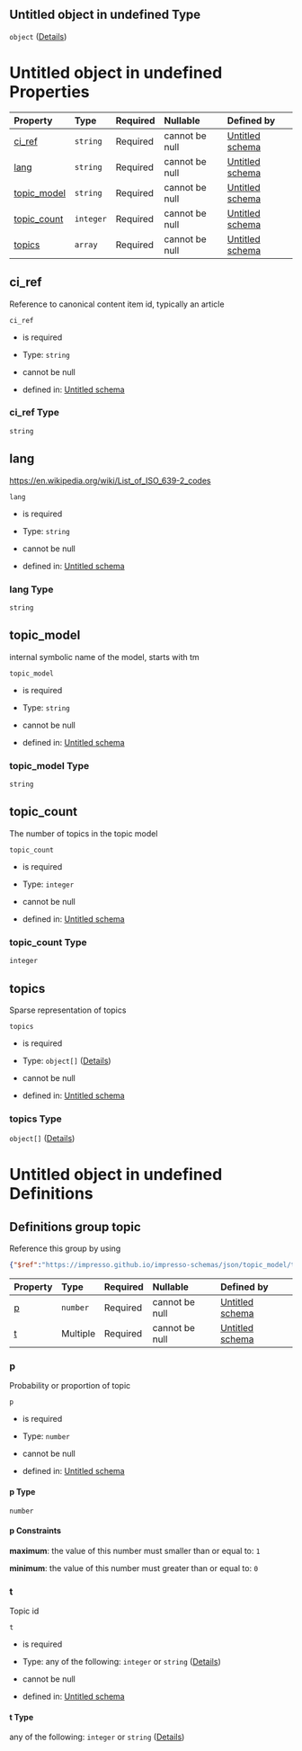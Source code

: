 ## Untitled object in undefined Type

`object` ([Details](topic_assignment.md))

# Untitled object in undefined Properties

| Property                     | Type      | Required | Nullable       | Defined by                                                                                                                                                                        |
| :--------------------------- | :-------- | :------- | :------------- | :-------------------------------------------------------------------------------------------------------------------------------------------------------------------------------- |
| [ci\_ref](#ci_ref)           | `string`  | Required | cannot be null | [Untitled schema](topic_assignment-properties-ci_ref.md "https://impresso.github.io/impresso-schemas/json/topic_model/topic_assignment.schema.json#/properties/ci_ref")           |
| [lang](#lang)                | `string`  | Required | cannot be null | [Untitled schema](topic_assignment-properties-lang.md "https://impresso.github.io/impresso-schemas/json/topic_model/topic_assignment.schema.json#/properties/lang")               |
| [topic\_model](#topic_model) | `string`  | Required | cannot be null | [Untitled schema](topic_assignment-properties-topic_model.md "https://impresso.github.io/impresso-schemas/json/topic_model/topic_assignment.schema.json#/properties/topic_model") |
| [topic\_count](#topic_count) | `integer` | Required | cannot be null | [Untitled schema](topic_assignment-properties-topic_count.md "https://impresso.github.io/impresso-schemas/json/topic_model/topic_assignment.schema.json#/properties/topic_count") |
| [topics](#topics)            | `array`   | Required | cannot be null | [Untitled schema](topic_assignment-properties-topics.md "https://impresso.github.io/impresso-schemas/json/topic_model/topic_assignment.schema.json#/properties/topics")           |

## ci\_ref

Reference to canonical content item id, typically an article

`ci_ref`

*   is required

*   Type: `string`

*   cannot be null

*   defined in: [Untitled schema](topic_assignment-properties-ci_ref.md "https://impresso.github.io/impresso-schemas/json/topic_model/topic_assignment.schema.json#/properties/ci_ref")

### ci\_ref Type

`string`

## lang

<https://en.wikipedia.org/wiki/List_of_ISO_639-2_codes>

`lang`

*   is required

*   Type: `string`

*   cannot be null

*   defined in: [Untitled schema](topic_assignment-properties-lang.md "https://impresso.github.io/impresso-schemas/json/topic_model/topic_assignment.schema.json#/properties/lang")

### lang Type

`string`

## topic\_model

internal symbolic name of the model, starts with tm

`topic_model`

*   is required

*   Type: `string`

*   cannot be null

*   defined in: [Untitled schema](topic_assignment-properties-topic_model.md "https://impresso.github.io/impresso-schemas/json/topic_model/topic_assignment.schema.json#/properties/topic_model")

### topic\_model Type

`string`

## topic\_count

The number of topics in the topic model

`topic_count`

*   is required

*   Type: `integer`

*   cannot be null

*   defined in: [Untitled schema](topic_assignment-properties-topic_count.md "https://impresso.github.io/impresso-schemas/json/topic_model/topic_assignment.schema.json#/properties/topic_count")

### topic\_count Type

`integer`

## topics

Sparse representation of topics

`topics`

*   is required

*   Type: `object[]` ([Details](topic_assignment-properties-topics-items.md))

*   cannot be null

*   defined in: [Untitled schema](topic_assignment-properties-topics.md "https://impresso.github.io/impresso-schemas/json/topic_model/topic_assignment.schema.json#/properties/topics")

### topics Type

`object[]` ([Details](topic_assignment-properties-topics-items.md))

# Untitled object in undefined Definitions

## Definitions group topic

Reference this group by using

```json
{"$ref":"https://impresso.github.io/impresso-schemas/json/topic_model/topic_assignment.schema.json#/definitions/topic"}
```

| Property | Type     | Required | Nullable       | Defined by                                                                                                                                                                                        |
| :------- | :------- | :------- | :------------- | :------------------------------------------------------------------------------------------------------------------------------------------------------------------------------------------------ |
| [p](#p)  | `number` | Required | cannot be null | [Untitled schema](topic_assignment-definitions-topic-properties-p.md "https://impresso.github.io/impresso-schemas/json/topic_model/topic_assignment.schema.json#/definitions/topic/properties/p") |
| [t](#t)  | Multiple | Required | cannot be null | [Untitled schema](topic_assignment-definitions-topic-properties-t.md "https://impresso.github.io/impresso-schemas/json/topic_model/topic_assignment.schema.json#/definitions/topic/properties/t") |

### p

Probability or proportion of topic

`p`

*   is required

*   Type: `number`

*   cannot be null

*   defined in: [Untitled schema](topic_assignment-definitions-topic-properties-p.md "https://impresso.github.io/impresso-schemas/json/topic_model/topic_assignment.schema.json#/definitions/topic/properties/p")

#### p Type

`number`

#### p Constraints

**maximum**: the value of this number must smaller than or equal to: `1`

**minimum**: the value of this number must greater than or equal to: `0`

### t

Topic id

`t`

*   is required

*   Type: any of the following: `integer` or `string` ([Details](topic_assignment-definitions-topic-properties-t.md))

*   cannot be null

*   defined in: [Untitled schema](topic_assignment-definitions-topic-properties-t.md "https://impresso.github.io/impresso-schemas/json/topic_model/topic_assignment.schema.json#/definitions/topic/properties/t")

#### t Type

any of the following: `integer` or `string` ([Details](topic_assignment-definitions-topic-properties-t.md))
